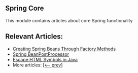 ## Spring Core

This module contains articles about core Spring functionality

## Relevant Articles:

- [Creating Spring Beans Through Factory Methods](https://www.baeldung.com/spring-beans-factory-methods)
- [Spring BeanPostProcessor](https://www.baeldung.com/spring-beanpostprocessor)
- [Escape HTML Symbols in Java](https://www.baeldung.com/java-escape-html-symbols)
- More articles: [[<-- prev]](/spring-core-3)
